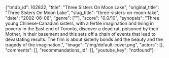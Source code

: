 {"tmdb_id": 102832, "title": "Three Sisters On Moon Lake", "original_title": "Three Sisters On Moon Lake", "slug_title": "three-sisters-on-moon-lake", "date": "2002-06-06", "genre": [""], "score": "0.0/10", "synopsis": "Three young Chinese-Canadian sisters, with a fertile imagination and living in poverty in the East end of Toronto, discover a dead rat, poisoned by their Mother, in their basement and this sets off a chain of events that lead to devastating results. The film is about sisterly bonds and the beauty and the tragedy of the imagination.", "image": "/img/default-cover.png", "actors": [], "comments": [], "recommandations_id": [], "youtube_key": "notfound"}